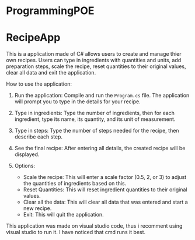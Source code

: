 # ProgrammingPOE
# RecipeApp

This is a application made of C# allows users to create and manage thier own recipes. Users can type in ingredients with quantities and units, add preparation steps, scale the recipe, reset quantities to their original values, clear all data and exit the application.

How to use the application:

1. Run the application: Compile and run the `Program.cs` file. The application will prompt you to type in the details for your recipe.

2. Type in ingredients: Type the number of ingredients, then for each ingredient, type its name, its quantity, and its unit of measurement.

3. Type in steps: Type the number of steps needed for the recipe, then describe each step.

4. See the final recipe: After entering all details, the created recipe will be displayed.

5. Options:
   - Scale the recipe: This will enter a scale factor (0.5, 2, or 3) to adjust the quantities of ingredients based on this.
   - Reset Quantities: This will reset ingredient quantities to their original values.
   - Clear all the data: This will clear all data that was entered and start a new recipe.
   - Exit: This will quit the application.

This application was made on visual studio code, thus i recomment using visual studio to run it. I have noticed that cmd runs it best.
